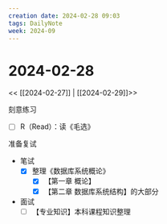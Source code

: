 ```yaml
---
creation date: 2024-02-28 09:03
tags: DailyNote
week: 2024-09
---
```


# 2024-02-28

<< [[2024-02-27]] | [[2024-02-29]]>>

刻意练习

- [ ] R（Read）：读《毛选》

准备复试

- 笔试
	- [x] 整理《数据库系统概论》
		- [x] 【第一章 概论】
		- [x] 【第二章 数据库系统结构】的大部分
- 面试
	- [ ] 【专业知识】本科课程知识整理
